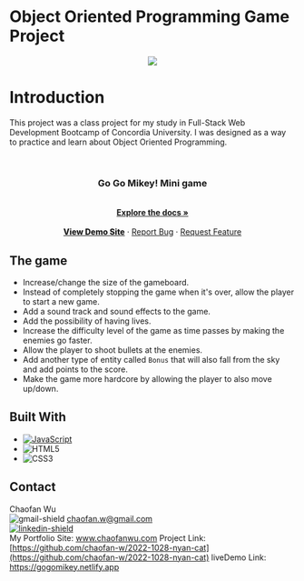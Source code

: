 # Object Oriented Programming Game Project

<p align="center"><img src="./images/miniGame.gif"></p>

# Introduction

This project was a class project for my study in Full-Stack Web Development Bootcamp of Concordia University.
I was designed as a way to practice and learn about Object Oriented Programming.

<br />
<div align="center">

  <h3 align="center">  
  Go Go Mikey! Mini game
  </h3>

  <p align="center">
    <br />
    <a href="https://github.com/chaofan-w/2022-1028-nyan-cat/blob/master/README.md"><strong>Explore the docs »</strong></a>
    <br />
    <br />
    <a href="https://gogomikey.netlify.app" style="font-weight:800">View Demo Site</a>
    ·
    <a href="https://github.com/chaofan-w/2022-1028-nyan-cat/issues">Report Bug</a>
    ·
    <a href="https://github.com/chaofan-w/2022-1028-nyan-cat/issues">Request Feature</a>
  </p>
</div>

## The game

- Increase/change the size of the gameboard.
- Instead of completely stopping the game when it's over, allow the player to start a new game.
- Add a sound track and sound effects to the game.
- Add the possibility of having lives.
- Increase the difficulty level of the game as time passes by making the enemies go faster.
- Allow the player to shoot bullets at the enemies.
- Add another type of entity called `Bonus` that will also fall from the sky and add points to the score.
- Make the game more hardcore by allowing the player to also move up/down.

## Built With

- [![JavaScript][javascript.js]][javascript-url]
- ![HTML5][html5]
- ![CSS3][css3]

## Contact

Chaofan Wu
</br> ![gmail-shield] chaofan.w@gmail.com
</br> [![linkedin-shield]][linkedin-url]
</br> My Portfolio Site: www.chaofanwu.com
Project Link: [https://github.com/chaofan-w/2022-1028-nyan-cat](https://github.com/chaofan-w/2022-1028-nyan-cat)
liveDemo Link: https://gogomikey.netlify.app

[javascript.js]: https://img.shields.io/badge/JavaScript-F7DF1E?style=for-the-badge&logo=javascript&logoColor=black
[javascript-url]: https://www.javascript.com/
[html5]: https://img.shields.io/badge/HTML5-E34F26?style=for-the-badge&logo=html5&logoColor=white
[css3]: https://img.shields.io/badge/CSS3-1572B6?style=for-the-badge&logo=css3&logoColor=white
[linkedin-shield]: https://img.shields.io/badge/-LinkedIn-black.svg?style=for-the-badge&logo=linkedin&colorB=555
[linkedin-url]: https://www.linkedin.com/in/chaofanwu/
[gmail-shield]: https://img.shields.io/badge/Gmail-D14836?style=for-the-badge&logo=gmail&logoColor=white
[gmail-address]: chaofan.w@gmail.com
